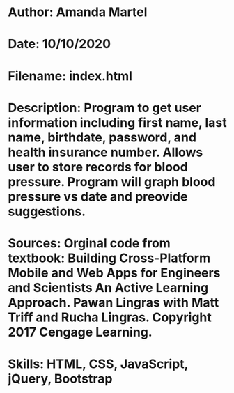 
#   Author:   Amanda Martel
#   Date:     10/10/2020

#   Filename: index.html
#   Description: Program to get user information including first name, last name, birthdate, password, and health insurance number. Allows user to store records for blood pressure. Program will graph blood pressure vs date and preovide suggestions. 
#   Sources: Orginal code from textbook: Building Cross-Platform Mobile and Web Apps for Engineers and Scientists An Active Learning Approach. Pawan Lingras with Matt Triff and Rucha Lingras. Copyright 2017 Cengage Learning. 
#   Skills: HTML, CSS, JavaScript, jQuery, Bootstrap 
